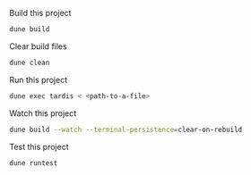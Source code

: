 Build this project
```bash
dune build
```

Clear build files
```bash
dune clean
```

Run this project
```bash
dune exec tardis < <path-to-a-file>
```

Watch this project
```bash
dune build --watch --terminal-persistence=clear-on-rebuild
```

Test this project
```bash
dune runtest
```